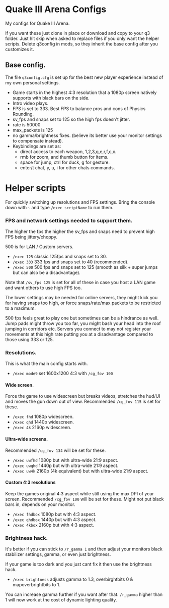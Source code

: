 # Quake III Arena Configs

My configs for Quake III Arena.

If you want these just clone in place or download and copy to your q3 folder.
Just hit skip when asked to replace files if you only want the helper scripts.
Delete q3config in mods, so they inherit the base config after you customizes it.

## Base config.
The file `q3config.cfg` is set up for the best new player experience instead of my own personal settings.

- Game starts in the highest 4:3 resolution that a 1080p screen natively supports with black bars on the side.
- Intro video plays.
- FPS is set to 333. Best FPS to balance pros and cons of Physics Rounding.
- sv_fps and snaps set to 125 so the high fps doesn't jitter.
- rate is 50000
- max_packets is 125
- no gamma/brightness fixes. (believe its better use your monitor settings to compensate instead).
- Keybindings are set as:
  - direct access to each weapon, 1,2,3,q,e,r,f,c,x.
  - rmb for zoom, and thumb button for items.
  - space for jump, ctrl for duck, g for gesture.
  - enter/t chat, y, u, i for other chats commands.

# Helper scripts
For quickly switching up resolutions and FPS settings.
Bring the console down with `~` and type `/exec scriptName` to run them.

### FPS and network settings needed to support them.
The higher the fps the higher the sv_fps and snaps need to prevent high FPS being jittery/choppy.

500 is for LAN / Custom servers.
- `/exec 125` classic 125fps and snaps set to 30.
- `/exec 333` 333 fps and snaps set to 40 (recommended).
- `/exec 500` 500 fps and snaps set to 125 (smooth as silk + super jumps but can also be a disadvantage).

Note that `/sv_fps 125` is set for all of these in case you host a LAN game and want others to use high FPS too.

The lower settings may be needed for online servers, they might kick you for having snaps too high,
or force snaps/rate/max packets to be restricted to a maximum.

500 fps feels great to play one but sometimes can be a hindrance as well.
Jump pads might throw you too far, you might bash your head into the roof jumping in corridors etc.
Servers you connect to may not register your movements at this high rate putting you at a
disadvantage compared to those using 333 or 125.

### Resolutions.
This is what the main config starts with.
- `/exec mode9` set 1600x1200 4:3 with `/cg_fov 100`

#### Wide screen.
Force the game to use widescreen but breaks videos, stretches the hud/UI and moves the gun down out of view.
Recommended `/cg_fov 115` is set for these.

- `/exec fhd` 1080p widescreen.
- `/exec qhd` 1440p widescreen.
- `/exec 4k` 2160p widescreen.

#### Ultra-wide screens.
Recommended `/cg_fov 134` will be set for these.

- `/exec uwfhd`  1080p but with ultra-wide 21:9 aspect.
- `/exec uwqhd`  1440p but with ultra-wide 21:9 aspect.
- `/exec uw4k`  2160p (4k equivalent) but with ultra-wide 21:9 aspect.

#### Custom 4:3 resolutions
Keep the games original 4:3 aspect while still using the max DPI of your screen.
Recommended `/cg_fov 100` will be set for these. Might not put black bars in, depends on your monitor.

- `/exec fhdbox` 1080p but with 4:3 aspect.    
- `/exec qhdbox` 1440p but with 4:3 aspect.
- `/exec 4kbox` 2160p but with 4:3 aspect.

### Brightness hack.
It's better if you can stick to `/r_gamma 1` and then adjust your monitors black stabilizer settings, gamma, or even just brightness.

If your game is too dark and you just cant fix it then use the brightness hack.

- `/exec brightness` adjusts gamma to 1.3, overbirghtbits 0 & mapoverbrightbits to 1.

You can increase gamma further if you want after that.
`/r_gamma` higher than 1 will now work at the cost of dynamic lighting quality.